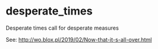 # desperate_times
Desperate times call for desperate measures

See: http://wo.blox.pl/2019/02/Now-that-it-s-all-over.html
